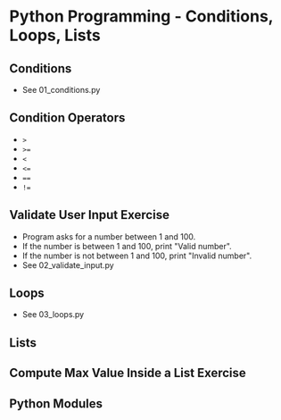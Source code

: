 # Python Programming - Conditions, Loops, Lists

## Conditions

* See 01_conditions.py

## Condition Operators

* `>`
* `>=`
* `<`
* `<=`
* `==`
* `!=`

## Validate User Input Exercise

* Program asks for a number between 1 and 100.
* If the number is between 1 and 100, print "Valid number".
* If the number is not between 1 and 100, print "Invalid number".
* See 02_validate_input.py

## Loops

* See 03_loops.py

## Lists

## Compute Max Value Inside a List Exercise

## Python Modules

